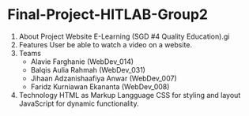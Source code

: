 # Final-Project-HITLAB-Group2
1. About Project
    Website E-Learning (SGD #4 Quality Education).gi
2. Features
    User be able to watch a video on a website.
3. Teams
    - Alavie Farghanie (WebDev_014)
    - Balqis Aulia Rahmah (WebDev_031)
    - Jihaan Adzanishaafiya Anwar (WebDev_007)
    - Faridz Kurniawan Ekananta (WebDev_008)
4. Technology
    HTML as Markup Langguage
    CSS for styling and layout
    JavaScript for dynamic functionality.